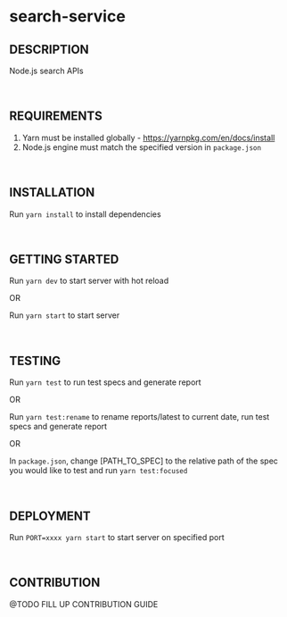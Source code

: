 # search-service
## DESCRIPTION
Node.js search APIs

<br/>

## REQUIREMENTS
1. Yarn must be installed globally - https://yarnpkg.com/en/docs/install
2. Node.js engine must match the specified version in `package.json`

<br/>
 
## INSTALLATION
Run `yarn install` to install dependencies

<br/>

## GETTING STARTED
Run `yarn dev` to start server with hot reload

OR

Run `yarn start` to start server

<br/>

## TESTING
Run `yarn test` to run test specs and generate report

OR

Run `yarn test:rename` to rename reports/latest to current date, run test specs and generate report

OR

In `package.json`, change [PATH_TO_SPEC] to the relative path of the spec you would like to test and run `yarn test:focused`

<br/>

## DEPLOYMENT

Run `PORT=xxxx yarn start` to start server on specified port

<br/>

## CONTRIBUTION
@TODO FILL UP CONTRIBUTION GUIDE
